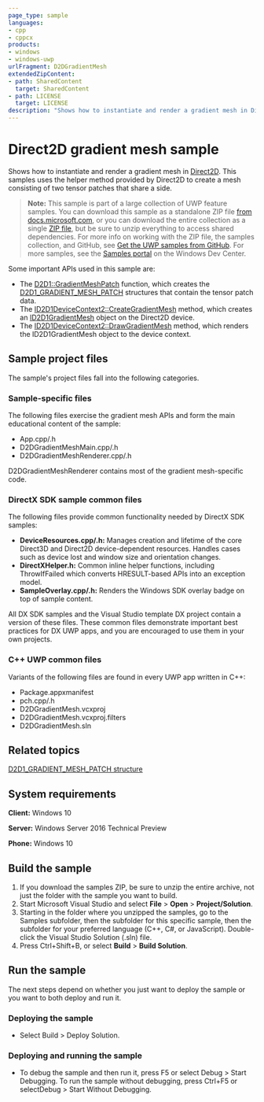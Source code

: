 ```yaml
---
page_type: sample
languages:
- cpp
- cppcx
products:
- windows
- windows-uwp
urlFragment: D2DGradientMesh
extendedZipContent:
- path: SharedContent
  target: SharedContent
- path: LICENSE
  target: LICENSE
description: "Shows how to instantiate and render a gradient mesh in Direct2D."
---
```


<!---
  category: GraphicsAndAnimation
  samplefwlink: http://go.microsoft.com/fwlink/p/?LinkId=620532
--->

# Direct2D gradient mesh sample

Shows how to instantiate and render a gradient mesh in [Direct2D](http://msdn.microsoft.com/library/windows/desktop/dd370990). 
This samples uses the helper method provided by Direct2D to create a mesh consisting of two tensor patches that share a side.

> **Note:** This sample is part of a large collection of UWP feature samples. 
> You can download this sample as a standalone ZIP file
> [from docs.microsoft.com](https://docs.microsoft.com/samples/microsoft/windows-universal-samples/d2dgradientmesh/),
> or you can download the entire collection as a single
> [ZIP file](https://github.com/Microsoft/Windows-universal-samples/archive/master.zip), but be 
> sure to unzip everything to access shared dependencies. For more info on working with the ZIP file, 
> the samples collection, and GitHub, see [Get the UWP samples from GitHub](https://aka.ms/ovu2uq). 
> For more samples, see the [Samples portal](https://aka.ms/winsamples) on the Windows Dev Center. 

Some important APIs used in this sample are:

- The [D2D1::GradientMeshPatch](http://msdn.microsoft.com/library/windows/desktop/dn890770) function, which creates the [D2D1\_GRADIENT\_MESH\_PATCH](http://msdn.microsoft.com/library/windows/desktop/dn890726) structures that contain the tensor patch data.
- The [ID2D1DeviceContext2::CreateGradientMesh](http://msdn.microsoft.com/library/windows/desktop/dn890790) method, which creates an [ID2D1GradientMesh](http://msdn.microsoft.com/library/windows/desktop/dn900410) object on the Direct2D device.
- The [ID2D1DeviceContext2::DrawGradientMesh](http://msdn.microsoft.com/library/windows/desktop/dn900378) method, which renders the ID2D1GradientMesh object to the device context.

## Sample project files

The sample's project files fall into the following categories.

### Sample-specific files
The following files exercise the gradient mesh APIs and form the main educational content of the sample:

- App.cpp/.h
- D2DGradientMeshMain.cpp/.h
- D2DGradientMeshRenderer.cpp/.h

D2DGradientMeshRenderer contains most of the gradient mesh-specific code.

### DirectX SDK sample common files
The following files provide common functionality needed by DirectX SDK samples:

- **DeviceResources.cpp/.h:** Manages creation and lifetime of the core Direct3D and Direct2D device-dependent resources. Handles cases such as device lost and window size and orientation changes.
- **DirectXHelper.h:** Common inline helper functions, including ThrowIfFailed which converts HRESULT-based APIs into an exception model.
- **SampleOverlay.cpp/.h:** Renders the Windows SDK overlay badge on top of sample content.

All DX SDK samples and the Visual Studio template DX project contain a version of these files. These common files demonstrate important best practices for DX UWP apps, and you are encouraged to use them in your own projects.

### C++ UWP common files
Variants of the following files are found in every UWP app written in C++:

- Package.appxmanifest
- pch.cpp/.h
- D2DGradientMesh.vcxproj
- D2DGradientMesh.vcxproj.filters
- D2DGradientMesh.sln

## Related topics

[D2D1\_GRADIENT\_MESH\_PATCH structure](http://msdn.microsoft.com/library/windows/desktop/dn890726)  

## System requirements

**Client:** Windows 10

**Server:** Windows Server 2016 Technical Preview

**Phone:** Windows 10

## Build the sample

1. If you download the samples ZIP, be sure to unzip the entire archive, not just the folder with the sample you want to build. 
2. Start Microsoft Visual Studio and select **File** \> **Open** \> **Project/Solution**.
3. Starting in the folder where you unzipped the samples, go to the Samples subfolder, then the subfolder for this specific sample, then the subfolder for your preferred language (C++, C#, or JavaScript). Double-click the Visual Studio Solution (.sln) file.
4. Press Ctrl+Shift+B, or select **Build** \> **Build Solution**.

## Run the sample

The next steps depend on whether you just want to deploy the sample or you want to both deploy and run it.

### Deploying the sample

- Select Build > Deploy Solution. 

### Deploying and running the sample

- To debug the sample and then run it, press F5 or select Debug >  Start Debugging. To run the sample without debugging, press Ctrl+F5 or selectDebug > Start Without Debugging. 

